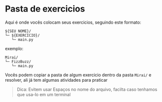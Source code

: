# Pasta de exercicios

Aqui é onde vocês colocam seus exercicios, seguindo este formato:

```
${SEU NOME}/
└─ ${EXERCICIO}/
   └─ main.py
```

exemplo:

```
Mirai/
└─ FizzBuzz/
   └─ main.py
```

Vocês podem copiar a pasta de algum exercicio dentro da pasta `Mirai/` e resolver, ali já tem algumas atividades para praticar

> Dica: Evitem usar Espaços no nome do arquivo, facilta caso tenhamos que usa-lo em um terminal
